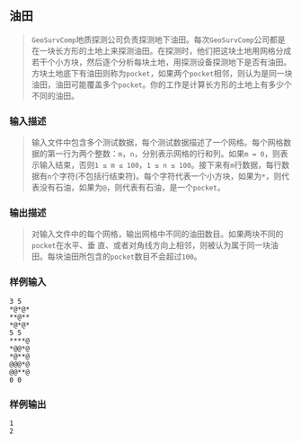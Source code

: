 ## 油田

> `GeoSurvComp`地质探测公司负责探测地下油田。每次`GeoSurvComp`公司都是在一块长方形的土地上来探测油田。在探测时，他们把这块土地用网格分成若干个小方块，然后逐个分析每块土地，用探测设备探测地下是否有油田。方块土地底下有油田则称为`pocket`，如果两个`pocket`相邻，则认为是同一块油田，油田可能覆盖多个`pocket`。你的工作是计算长方形的土地上有多少个不同的油田。

### 输入描述

> 输入文件中包含多个测试数据，每个测试数据描述了一个网格。每个网格数据的第一行为两个整数：`m`，`n`，分别表示网格的行和列。如果`m = 0`，则表示输入结束，否则`1 ≤ m ≤ 100`，`1 ≤ n ≤ 100`。接下来有`m`行数据，每行数据有`n`个字符(不包括行结束符)。每个字符代表一个小方块，如果为`*`，则代表没有石油，如果为`@`，则代表有石油，是一个`pocket`。

### 输出描述

> 对输入文件中的每个网格，输出网格中不同的油田数目。如果两块不同的`pocket`在水平、垂 直、或者对角线方向上相邻，则被认为属于同一块油田。每块油田所包含的`pocket`数目不会超过`100`。

### 样例输入

```
3 5 
*@*@*
**@**
*@*@*
5 5
****@
*@@*@
*@**@
@@@*@
@@**@
0 0
```

### 样例输出

```
1
2
```